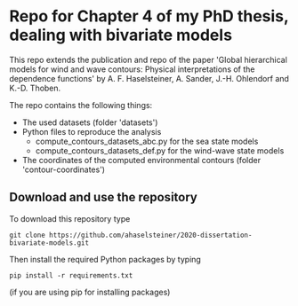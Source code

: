 # Repo for Chapter 4 of my PhD thesis, dealing with bivariate models

This repo extends the publication and repo of the paper 'Global hierarchical 
models for wind and wave contours: Physical interpretations of the dependence 
functions' by A. F. Haselsteiner, A. Sander, J.-H. Ohlendorf and K.-D. Thoben.

The repo contains the following things:
 * The used datasets (folder 'datasets')
 * Python files to reproduce the analysis
   * compute_contours_datasets_abc.py for the sea state models
   * compute_contours_datasets_def.py for the wind-wave state models
 * The coordinates of the computed environmental contours (folder 'contour-coordinates')

## Download and use the repository
To download this repository type
```console
git clone https://github.com/ahaselsteiner/2020-dissertation-bivariate-models.git
```

Then install the required Python packages by typing
```console
pip install -r requirements.txt
```
(if you are using pip for installing packages)

